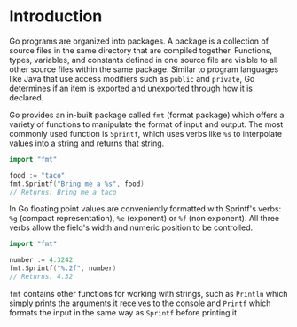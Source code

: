 # Introduction

Go programs are organized into packages. 
A package is a collection of source files in the same directory that are compiled together. 
Functions, types, variables, and constants defined in one source file are visible to all other source files within the same package. 
Similar to program languages like Java that use access modifiers such as `public` and `private`, Go determines if an item is exported and unexported through how it is declared. 

Go provides an in-built package called `fmt` (format package) which offers a variety of functions to manipulate the format of input and output.
The most commonly used function is `Sprintf`, which uses verbs like `%s` to interpolate values into a string and returns that string.

```go
import "fmt"

food := "taco"
fmt.Sprintf("Bring me a %s", food)
// Returns: Bring me a taco
```

In Go floating point values are conveniently formatted with Sprintf's verbs: `%g` (compact representation), `%e` (exponent) or `%f` (non exponent).
All three verbs allow the field's width and numeric position to be controlled.

```go
import "fmt"

number := 4.3242
fmt.Sprintf("%.2f", number)
// Returns: 4.32
```

`fmt` contains other functions for working with strings, such as `Println` which simply prints the arguments it receives to the console and `Printf` which formats the input in the same way as `Sprintf` before printing it.
